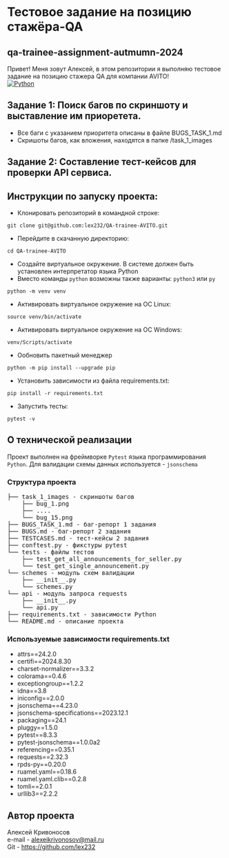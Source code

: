 # Тестовое задание на позицию стажёра-QA
## qa-trainee-assignment-autmumn-2024 

Привет! Меня зовут Алексей, в этом репозитории я выполняю тестовое задание на позицию стажера QA для компании AVITO!<br>
[![Python](https://img.shields.io/badge/-Python-464646?style=flat&logo=Python&logoColor=56C0C0&color=fbec5d)](https://www.python.org/)

## Задание 1: Поиск багов по скриншоту и выставление им приоретета.

- Все баги с указанием приоритета описаны в файле BUGS_TASK_1.md
- Скришоты багов, как вложения, находятся в папке /task_1_images

## Задание 2: Составление тест-кейсов для проверки API сервиса.

## Инструкции по запуску проекта:

- Клонировать репозиторий в командной строке:
```
git clone git@github.com:lex232/QA-trainee-AVITO.git
```
- Перейдите в скачанную директорию:
```
cd QA-trainee-AVITO
```
- Cоздайте виртуальное окружение. В системе должен быть установлен интерпретатор языка Python
- Вместо команды `python` возможны также варианты: `python3` или `py`
```
python -m venv venv
```
- Активировать виртуальное окружение на ОС Linux:
```
source venv/bin/activate
```
- Активировать виртуальное окружение на ОС Windows:
```
venv/Scripts/activate
```    
- Ообновить пакетный менеджер
```
python -m pip install --upgrade pip
```
- Установить зависимости из файла requirements.txt:
```
pip install -r requirements.txt
```    
- Запустить тесты:
```
pytest -v
```    

## О технической реализации

Проект выполнен на фреймворке `Pytest` языка программирования `Python`. Для валидации схемы данных используется - `jsonschema`

### Структура проекта
<pre>
├── task_1_images - скриншоты багов
    ├── bug_1.png
    ├── ....
    └── bug_15.png
├── BUGS_TASK_1.md - баг-репорт 1 задания
├── BUGS.md - баг-репорт 2 задания
├── TESTCASES.md - тест-кейсы 2 задания
├── conftest.py - фикстуры pytest
└── tests - файлы тестов
    ├── test_get_all_announcements_for_seller.py
    └── test_get_single_announcement.py
└── schemes - модуль схем валидации
    ├── __init__.py
    └── schemes.py
└── api - модуль запроса requests
    ├── __init__.py
    └── api.py
├── requirements.txt - зависимости Python
└── README.md - описание проекта
</pre>
### Используемые зависимости requirements.txt

- attrs==24.2.0<br>
- certifi==2024.8.30<br>
- charset-normalizer==3.3.2<br>
- colorama==0.4.6<br>
- exceptiongroup==1.2.2<br>
- idna==3.8<br>
- iniconfig==2.0.0<br>
- jsonschema==4.23.0<br>
- jsonschema-specifications==2023.12.1<br>
- packaging==24.1<br>
- pluggy==1.5.0<br>
- pytest==8.3.3<br>
- pytest-jsonschema==1.0.0a2<br>
- referencing==0.35.1<br>
- requests==2.32.3<br>
- rpds-py==0.20.0<br>
- ruamel.yaml==0.18.6<br>
- ruamel.yaml.clib==0.2.8<br>
- tomli==2.0.1<br>
- urllib3==2.2.2<br>

## Автор проекта

 Алексей Кривоносов<br>
 e-mail - alexeikrivonosov@mail.ru<br>
 Git - https://github.com/lex232